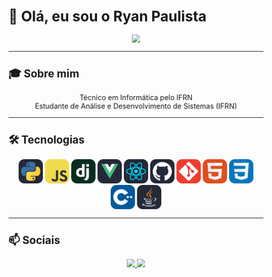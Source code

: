 # 👋 Olá, eu sou o Ryan Paulista

<div align="center">
  <img src="https://github.com/Anmol-Baranwal/Cool-GIFs-For-GitHub/assets/74038190/c552be39-25aa-4f5a-8421-54aa11f7131f" width="300">
</div>

---

## 🎓 Sobre mim
<div align="center">
  Técnico em Informática pelo IFRN <br>
  Estudante de Análise e Desenvolvimento de Sistemas (IFRN)
</div>

---

## 🛠️ Tecnologias
<div align="center">
  <img src="./icons/Python-Dark.svg" width="48" />
  <img src="./icons/JavaScript.svg" width="48" />
  <img src="./icons/Django.svg" width="48" />
  <img src="./icons/VueJS-Dark.svg" width="48" />
  <img src="./icons/React-Dark.svg" width="48" />
  <img src="./icons/Github-Dark.svg" width="48" />
  <img src="./icons/Git.svg" width="48" />
  <img src="./icons/HTML.svg" width="48" />
  <img src="./icons/CSS.svg" width="48" />
  <img src="./icons/CPP.svg" width="48" />
  <img src="./icons/Java-Dark.svg" width="48" />
</div>

---

## 📫 Sociais
<div align="center">
  <a href="https://www.linkedin.com/in/ryanpaulista" target="_blank">
    <img src="https://img.shields.io/badge/LinkedIn-0077B5?style=for-the-badge&logo=linkedin&logoColor=white"/>
  </a>
  <a href="mailto:ryanpaulista2610@email.com">
    <img src="https://img.shields.io/badge/Email-D14836?style=for-the-badge&logo=gmail&logoColor=white"/>
  </a>
</div>
